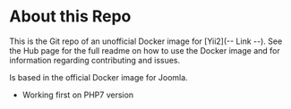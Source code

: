 # About this Repo

This is the Git repo of an unofficial Docker image for [Yii2](-- Link --). See the
Hub page for the full readme on how to use the Docker image and for information
regarding contributing and issues.

Is based in the official Docker image for Joomla.

* Working first on PHP7 version
